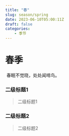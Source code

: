 ```yaml
---
title: "春"
slug: season/spring
date: 2023-06-10T05:00:11Z
draft: false
categories:
    - 季节
---
```



# 春季
​
春眠不觉晓，处处闻啼鸟。


### 二级标题1

> 二级标题1

### 二级标题2

> 二级标题2